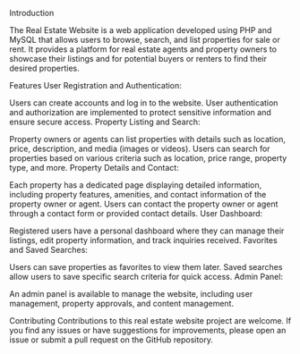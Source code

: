 Introduction

The Real Estate Website is a web application developed using PHP and MySQL that allows users to browse, search, and list properties for sale or rent. It provides a platform for real estate agents and property owners to showcase their listings and for potential buyers or renters to find their desired properties.

Features
User Registration and Authentication:

Users can create accounts and log in to the website.
User authentication and authorization are implemented to protect sensitive information and ensure secure access.
Property Listing and Search:

Property owners or agents can list properties with details such as location, price, description, and media (images or videos).
Users can search for properties based on various criteria such as location, price range, property type, and more.
Property Details and Contact:

Each property has a dedicated page displaying detailed information, including property features, amenities, and contact information of the property owner or agent.
Users can contact the property owner or agent through a contact form or provided contact details.
User Dashboard:

Registered users have a personal dashboard where they can manage their listings, edit property information, and track inquiries received.
Favorites and Saved Searches:

Users can save properties as favorites to view them later.
Saved searches allow users to save specific search criteria for quick access.
Admin Panel:

An admin panel is available to manage the website, including user management, property approvals, and content management.

Contributing
Contributions to this real estate website project are welcome. If you find any issues or have suggestions for improvements, please open an issue or submit a pull request on the GitHub repository.
